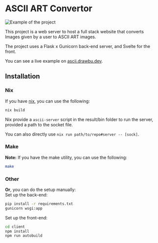 # ASCII ART Convertor

<img src="assets/screenshot.png" alt="Example of the project">

This project is a web server to host a full stack website that converts Images 
given by a user to ASCII ART images.

The project uses a Flask x Gunicorn back-end server, and Svelte for the front.

You can see a live example on [ascii.drawbu.dev](https://ascii.drawbu.dev).

## Installation

### Nix

If you have [nix](https://nixos.org), you can use the following:

```bash
nix build
```

Nix provide a `ascii-server` script in the result/bin folder
to run the server, provided a path to the socket file.

You can also directly use `nix run path/to/repo#server -- [sock]`.

### Make

**Note:** If you have the make utility, you can use the following:
```bash
make
```

### Other

**Or**, you can do the setup manually: <br>
Set up the back-end:
```bash
pip install -r requirements.txt
gunicorn wsgi:app
```

Set up the front-end:
```bash
cd client
npm install
npm run autobuild
```
